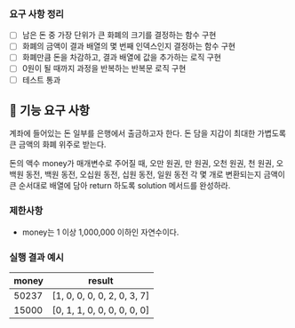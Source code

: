 ### 요구 사항 정리

- [ ] 남은 돈 중 가장 단위가 큰 화폐의 크기를 결정하는 함수 구현
- [ ] 화폐의 금액이 결과 배열의 몇 번째 인덱스인지 결정하는 함수 구현
- [ ] 화폐만큼 돈을 차감하고, 결과 배열에 값을 추가하는 로직 구현
- [ ] 0원이 될 때까지 과정을 반복하는 반복문 로직 구현
- [ ] 테스트 통과

## 🚀 기능 요구 사항

계좌에 들어있는 돈 일부를 은행에서 출금하고자 한다. 돈 담을 지갑이 최대한 가볍도록 큰 금액의 화폐 위주로 받는다.

돈의 액수 money가 매개변수로 주어질 때, 오만 원권, 만 원권, 오천 원권, 천 원권, 오백원 동전, 백원 동전, 오십원 동전, 십원 동전, 일원 동전 각 몇 개로 변환되는지 금액이 큰 순서대로 배열에 담아 return 하도록 solution 메서드를 완성하라.

### 제한사항

- money는 1 이상 1,000,000 이하인 자연수이다.

### 실행 결과 예시

| money | result                      |
| ----- | --------------------------- |
| 50237 | [1, 0, 0, 0, 0, 2, 0, 3, 7] |
| 15000 | [0, 1, 1, 0, 0, 0, 0, 0, 0] |
